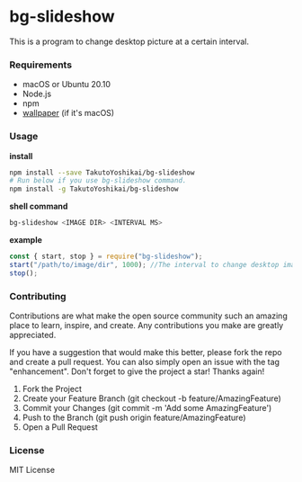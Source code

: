# bg-slideshow
This is a program to change desktop picture at a certain interval.

### Requirements
* macOS or Ubuntu 20.10
* Node.js
* npm
* [wallpaper](https://github.com/sindresorhus/macos-wallpaper) (if it's macOS)


### Usage
**install**
```bash
npm install --save TakutoYoshikai/bg-slideshow
# Run below if you use bg-slideshow command.
npm install -g TakutoYoshikai/bg-slideshow
```

**shell command**
```bash
bg-slideshow <IMAGE DIR> <INTERVAL MS>
```

**example**
```javascript
const { start, stop } = require("bg-slideshow");
start("/path/to/image/dir", 1000); //The interval to change desktop image is 1 second.
stop();
```

### Contributing

Contributions are what make the open source community such an amazing place to learn, inspire, and create. Any contributions you make are greatly appreciated.

If you have a suggestion that would make this better, please fork the repo and create a pull request. You can also simply open an issue with the tag "enhancement". Don't forget to give the project a star! Thanks again!

1. Fork the Project
2. Create your Feature Branch (git checkout -b feature/AmazingFeature)
3. Commit your Changes (git commit -m 'Add some AmazingFeature')
4. Push to the Branch (git push origin feature/AmazingFeature)
5. Open a Pull Request

### License
MIT License

